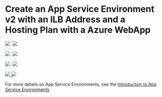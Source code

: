 # Create an App Service Environment v2 with an ILB Address and a Hosting Plan with a Azure WebApp

<IMG SRC="https://azbotstorage.blob.core.windows.net/badges/201-asev2-ilb-with-web-app/PublicLastTestDate.svg" />&nbsp;
<IMG SRC="https://azbotstorage.blob.core.windows.net/badges/201-asev2-ilb-with-web-app/PublicDeployment.svg" />&nbsp;

<IMG SRC="https://azbotstorage.blob.core.windows.net/badges/201-asev2-ilb-with-web-app/FairfaxLastTestDate.svg" />&nbsp;
<IMG SRC="https://azbotstorage.blob.core.windows.net/badges/201-asev2-ilb-with-web-app/FairfaxDeployment.svg" />&nbsp;

<IMG SRC="https://azbotstorage.blob.core.windows.net/badges/201-asev2-ilb-with-web-app/BestPracticeResult.svg" />&nbsp;
<IMG SRC="https://azbotstorage.blob.core.windows.net/badges/201-asev2-ilb-with-web-app/CredScanResult.svg" />&nbsp;

<a href="https://portal.azure.com/#create/Microsoft.Template/uri/https%3A%2F%2Fraw.githubusercontent.com%2Fazure%2Fazure-quickstart-templates%2Fmaster%2F201-asev2-ilb-with-web-app%2Fazuredeploy.json" target="_blank">
    <img src="http://azuredeploy.net/deploybutton.png"/>
</a>
<a href="http://armviz.io/#/?load=https%3A%2F%2Fraw.githubusercontent.com%2FAzure%2Fazure-quickstart-templates%2Fmaster%2F201-asev2-ilb-with-web-app%2Fazuredeploy.json" target="_blank">
    <img src="http://armviz.io/visualizebutton.png"/>
</a>

For more details on App Service Environments, see the [Introduction to App Service Environments](https://docs.microsoft.com/en-us/azure/app-service/app-service-environment/intro).
